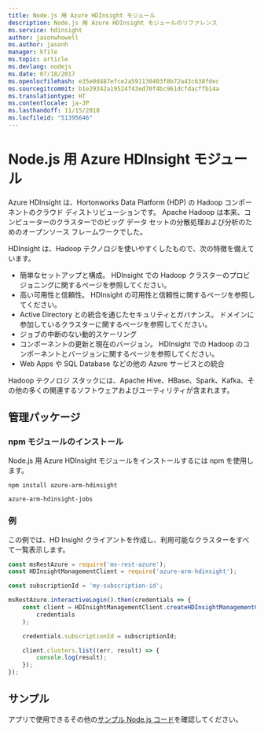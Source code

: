 ```yaml
---
title: Node.js 用 Azure HDInsight モジュール
description: Node.js 用 Azure HDInsight モジュールのリファレンス
ms.service: hdinsight
author: jasonwhowell
ms.author: jasonh
manager: kfile
ms.topic: article
ms.devlang: nodejs
ms.date: 07/18/2017
ms.openlocfilehash: e35e0d487efce2a591130403f8b72a43c638fdec
ms.sourcegitcommit: b1e29342a19524f43ed70f4bc961dcfdacffb14a
ms.translationtype: HT
ms.contentlocale: ja-JP
ms.lasthandoff: 11/15/2018
ms.locfileid: "51395646"
---
```

# <a name="azure-hdinsight-modules-for-nodejs"></a>Node.js 用 Azure HDInsight モジュール

Azure HDInsight は、Hortonworks Data Platform (HDP) の Hadoop コンポーネントのクラウド ディストリビューションです。 Apache Hadoop は本来、コンピューターのクラスターでのビッグ データ セットの分散処理および分析のためのオープンソース フレームワークでした。

HDInsight は、Hadoop テクノロジを使いやすくしたもので、次の特徴を備えています。
- 簡単なセットアップと構成。 HDInsight での Hadoop クラスターのプロビジョニングに関するページを参照してください。
- 高い可用性と信頼性。 HDInsight の可用性と信頼性に関するページを参照してください。
- Active Directory との統合を通じたセキュリティとガバナンス。 ドメインに参加しているクラスターに関するページを参照してください。
- ジョブの中断のない動的スケーリング
- コンポーネントの更新と現在のバージョン。 HDInsight での Hadoop のコンポーネントとバージョンに関するページを参照してください。
- Web Apps や SQL Database などの他の Azure サービスとの統合

Hadoop テクノロジ スタックには、Apache Hive、HBase、Spark、Kafka、その他の多くの関連するソフトウェアおよびユーティリティが含まれます。 

## <a name="management-package"></a>管理パッケージ

### <a name="install-the-npm-modules"></a>npm モジュールのインストール

Node.js 用 Azure HDInsight モジュールをインストールするには npm を使用します。

```bash
npm install azure-arm-hdinsight
```

```bash
azure-arm-hdinsight-jobs
```

### <a name="example"></a>例 

この例では、HD Insight クライアントを作成し、利用可能なクラスターをすべて一覧表示します。 

```javascript
const msRestAzure = require('ms-rest-azure');
const HDInsightManagementClient = require('azure-arm-hdinsight');

const subscriptionId = 'my-subscription-id';

msRestAzure.interactiveLogin().then(credentials => {
    const client = HDInsightManagementClient.createHDInsightManagementClient(
        credentials
    );

    credentials.subscriptionId = subscriptionId;

    client.clusters.list((err, result) => {
        console.log(result);
    });
});
```

## <a name="samples"></a>サンプル

アプリで使用できるその他の[サンプル Node.js コード](https://azure.microsoft.com/resources/samples/?platform=nodejs)を確認してください。
